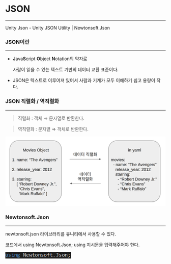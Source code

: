 # JSON

---

Unity Json - Unity JSON Utility | Newtonsoft.Json

### JSON이란

---

- **J**ava**S**cript **O**bject **N**otation의 약자로

    사람이 읽을 수 있는 텍스트 기반의 데이터 교환 표준이다.

- JSON은 텍스트로 이루어져 있어서 사람과 기계가 모두 이해하기 쉽고 용량이 작다.

### JSON 직렬화 / 역직렬화

---

> 직렬화 : 객체 ⇒ 문자열로 반환한다.
> 

> 역직렬화 : 문자열 ⇒ 객체로 반환한다.
> 

![Serialize](serialize.png)

### Newtonsoft.Json

---

newtonsoft.json 라이브러리를 유니티에서 사용할 수 있다.

코드에서 using Newtonsoft.Json; using 지시문을 입력해주어야 한다.

![Using](using.png)